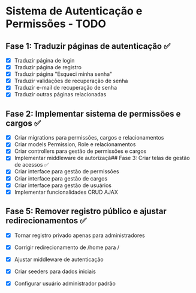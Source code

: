 # Sistema de Autenticação e Permissões - TODO

## Fase 1: Traduzir páginas de autenticação ✅
- [x] Traduzir página de login
- [x] Traduzir página de registro
- [x] Traduzir página "Esqueci minha senha"
- [x] Traduzir validações de recuperação de senha
- [x] Traduzir e-mail de recuperação de senha
- [x] Traduzir outras páginas relacionadas

## Fase 2: Implementar sistema de permissões e cargos ✅
- [x] Criar migrations para permissões, cargos e relacionamentos
- [x] Criar models Permission, Role e relacionamentos
- [x] Criar controllers para gestão de permissões e cargos
- [x] Implementar middleware de autorizaçã## Fase 3: Criar telas de gestão de acessos ✅
- [x] Criar interface para gestão de permissões
- [x] Criar interface para gestão de cargos
- [x] Criar interface para gestão de usuários
- [x] Implementar funcionalidades CRUD AJAX

## Fase 5: Remover registro público e ajustar redirecionamentos ✅
- [x] Tornar registro privado apenas para administradores
- [x] Corrigir redirecionamento de /home para /
- [x] Ajustar middleware de autenticação
- [x] Criar seeders para dados iniciais
- [x] Configurar usuário administrador padrão

